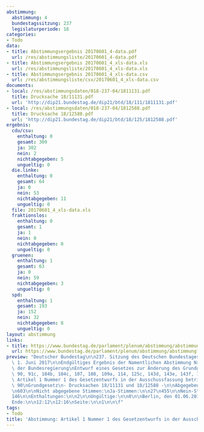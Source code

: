 ```yaml
---
abstimmung:
  abstimmung: 4
  bundestagssitzung: 237
  legislaturperiode: 18
categories:
- Todo
data:
- title: Abstimmungsergebnis 20170601_4-data.pdf
  url: /res/abstimmungsliste/20170601_4-data.pdf
- title: Abstimmungsergebnis 20170601_4_xls-data.xls
  url: /res/abstimmungsliste/20170601_4_xls-data.xls
- title: Abstimmungsergebnis 20170601_4_xls-data.csv
  url: /res/abstimmungsliste/csv/20170601_4_xls-data.csv
documents:
- local: /res/abstimmungsdaten/018-237-04/1811131.pdf
  title: Drucksache 18/11131.pdf
  url: 'http://dip21.bundestag.de/dip21/btd/18/111/1811131.pdf'
- local: /res/abstimmungsdaten/018-237-04/1812588.pdf
  title: Drucksache 18/12588.pdf
  url: 'http://dip21.bundestag.de/dip21/btd/18/125/1812588.pdf'
ergebnis:
  cdu/csu:
    enthaltung: 0
    gesamt: 309
    ja: 302
    nein: 2
    nichtabgegeben: 5
    ungueltig: 0
  die.linke:
    enthaltung: 0
    gesamt: 64
    ja: 0
    nein: 53
    nichtabgegeben: 11
    ungueltig: 0
  file: 20170601_4_xls-data.xls
  fraktionslos:
    enthaltung: 0
    gesamt: 1
    ja: 1
    nein: 0
    nichtabgegeben: 0
    ungueltig: 0
  gruenen:
    enthaltung: 1
    gesamt: 63
    ja: 0
    nein: 59
    nichtabgegeben: 3
    ungueltig: 0
  spd:
    enthaltung: 1
    gesamt: 193
    ja: 152
    nein: 32
    nichtabgegeben: 8
    ungueltig: 0
layout: abstimmung
links:
- title: https://www.bundestag.de/parlament/plenum/abstimmung/abstimmung?id=478
  url: https://www.bundestag.de/parlament/plenum/abstimmung/abstimmung?id=478
preview: "Deutscher Bundestag\n\n237. Sitzung des Deutschen Bundestages\nam Donnerstag,\
  \ 1. Juni 2017\n\nEndgültiges Ergebnis der Namentlichen Abstimmung Nr. 4\n\nGesetzentwurf\
  \ der Bundesregierung\nEntwurf eines Gesetzes zur Änderung des Grundgesetzes\n(Art.\
  \ 90, 91c, 104b, 104c, 107, 108, 109a, 114, 125c, 143d, 143e, 143f, 143g)\nhier:\
  \ Artikel 1 Nummer 1 des Gesetzentwurfs in der Ausschussfassung betrifft Artikel\
  \ 90\nGrundgesetz\n- Drucksachen 18/11131 und 18/12588 -\n\nAbgegebene Stimmen insgesamt:\n\
  \n603\n\nNicht abgegebene Stimmen:\nJa-Stimmen:\n\n27\n455\n\nNein-Stimmen:\n\n\
  146\n\nEnthaltungen:\n\n2\n\nUngültige:\n\n0\n\nBerlin, den 01.06.2017\n\nBeginn:\n\
  Ende:\n\n12:12\n12:16\nSeite:\n\n1\n\n\f"
tags:
- Todo
title: 'Abstimmung: Artikel 1 Nummer 1 des Gesetzentwurfs in der Ausschussfassung betrifft Artikel 90 Grundgesetz'
---
```

